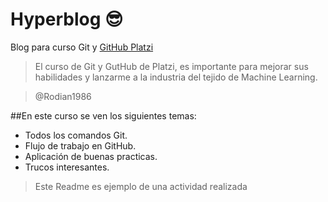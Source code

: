 # Hyperblog 😎
Blog para curso Git y [GitHub Platzi](https://platzi.com/cursos/git-github/ "GitHub Platzi")
>El curso de Git y GutHub de Platzi, es importante para mejorar sus habilidades y lanzarme a la industria del tejido de Machine Learning.

> @Rodian1986

##En este curso se ven los siguientes temas:

* Todos los comandos Git.
* Flujo de trabajo en GitHub.
* Aplicación de buenas practicas.
* Trucos interesantes.

>Este  Readme es ejemplo de una actividad realizada